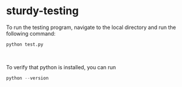 # sturdy-testing
To run the testing program, navigate to the local directory and run the following command:
```python
python test.py
```
<br />

To verify that python is installed, you can run
```python
python --version
```
